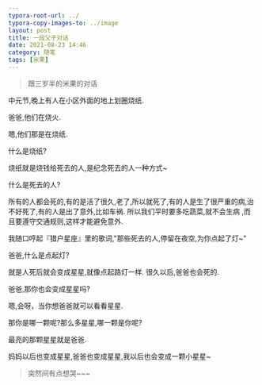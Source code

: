 ```yaml
---
typora-root-url: ../
typora-copy-images-to: ../image
layout: post
title: 一段父子对话
date: 2021-08-23 14:46
category: 随笔
tags: [米果]
---
```




> 跟三岁半的米果的对话

中元节,晚上有人在小区外面的地上划圈烧纸.

爸爸,他们在烧火.

嗯,他们那是在烧纸.

什么是烧纸?

烧纸就是烧钱给死去的人,是纪念死去的人一种方式~

什么是死去的人?

所有的人都会死的,有的是活了很久,老了,所以就死了,有的人是生了很严重的病,治不好死了,有的人是出了意外,比如车祸. 所以我们平时要多吃蔬菜,就不会生病 ,而且要遵守交通规则,这样才能避免意外.

我随口哼起『猎户星座』里的歌词,"那些死去的人,停留在夜空,为你点起了灯~"

爸爸,什么是点起灯?

就是人死后就会变成星星,就像点起路灯一样. 很久以后,爸爸也会死的.

爸爸,那你也会变成星星吗?

嗯,会呀，当你想爸爸就可以看看星星.

那你是哪一颗呢?那么多星星,哪一颗是你呢?

最亮的那颗星星就是爸爸.

妈妈以后也变成星星,爸爸也变成星星,我以后也会变成一颗小星星~

> 突然间有点想哭~~~





